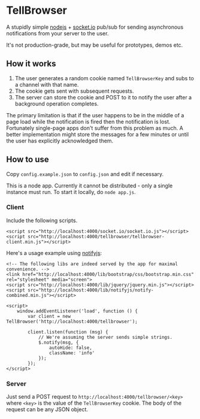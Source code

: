 
# TellBrowser #

A stupidly simple [nodejs](http://nodejs.org/) + [socket.io](http://socket.io/)
pub/sub for sending asynchronous notifications from your server to the user.

It's not production-grade, but may be useful for prototypes, demos etc.

## How it works ##

1. The user generates a random cookie named `TellBrowserKey` and subs to a channel with that name.
2. The cookie gets sent with subsequent requests.
3. The server can store the cookie and POST to it to notify the user after a background operation completes.

The primary limitation is that if the user happens to be in the middle of a page load while
the notification is fired then the notification is lost.
Fortunately single-page apps don't suffer from this problem as much.
A better implementation might store the messages for a few minutes or until the user has explicitly acknowledged them.

## How to use ##

Copy `config.example.json` to `config.json` and edit if necessary.

This is a node app. Currently it cannot be distributed - only a single instance must run.
To start it locally, do `node app.js`.

### Client ###

Include the following scripts.

    <script src="http://localhost:4000/socket.io/socket.io.js"></script>
    <script src="http://localhost:4000/tellbrowser/tellbrowser-client.min.js"></script>

Here's a usage example using [notifyjs](http://notifyjs.com/):

    <!-- The following libs are indeed served by the app for maximal convenience. -->
    <link href="http://localhost:4000/lib/bootstrap/css/bootstrap.min.css" rel="stylesheet" media="screen">
    <script src="http://localhost:4000/lib/jquery/jquery.min.js"></script>
    <script src="http://localhost:4000/lib/notifyjs/notify-combined.min.js"></script>

    <script>
        window.addEventListener('load', function () {
            var client = new TellBrowser('http://localhost:4000/tellbrowser');

            client.listen(function (msg) {
                // We're assuming the server sends simple strings.
                $.notify(msg, {
                    autoHide: false,
                    className: 'info'
                });
            });
    </script>

### Server ###

Just send a POST request to `http://localhost:4000/tellbrowser/<key>` where
`<key>` is the value of the `TellBrowserKey` cookie. The body of the request
can be any JSON object.
